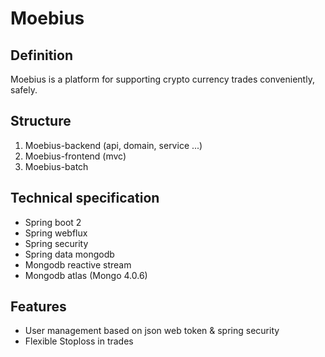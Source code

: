 # Moebius

## Definition
Moebius is a platform for supporting crypto currency trades conveniently, safely.
 
## Structure
1. Moebius-backend (api, domain, service ...)
2. Moebius-frontend (mvc)
3. Moebius-batch

## Technical specification
* Spring boot 2
* Spring webflux
* Spring security
* Spring data mongodb
* Mongodb reactive stream
* Mongodb atlas (Mongo 4.0.6)

## Features
* User management based on json web token & spring security
* Flexible Stoploss in trades
